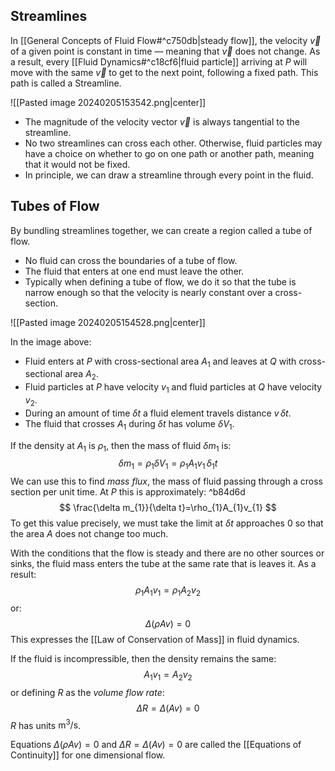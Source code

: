 ## Streamlines
In [[General Concepts of Fluid Flow#^c750db|steady flow]], the velocity $\vec{v}$ of a given point is constant in time — meaning that $\vec{v}$ does not change. As a result, every [[Fluid Dynamics#^c18cf6|fluid particle]] arriving at $P$ will move with the same $\vec{v}$ to get to the next point, following a fixed path. This path is called a Streamline.

![[Pasted image 20240205153542.png|center]]

- The magnitude of the velocity vector $\vec{v}$ is always tangential to the streamline.
- No two streamlines can cross each other. Otherwise, fluid particles may have a choice on whether to go on one path or another path, meaning that it would not be fixed.
- In principle, we can draw a streamline through every point in the fluid.

## Tubes of Flow

By bundling streamlines together, we can create a region called a tube of flow.
- No fluid can cross the boundaries of a tube of flow.
- The fluid that enters at one end must leave the other.
- Typically when defining a tube of flow, we do it so that the tube is narrow enough so that the velocity is nearly constant over a cross-section.

![[Pasted image 20240205154528.png|center]]

In the image above:
- Fluid enters at $P$ with cross-sectional area $A_{1}$ and leaves at $Q$ with cross-sectional area $A_{2}$.
- Fluid particles at $P$ have velocity $v_{1}$ and fluid particles at $Q$ have velocity $v_{2}$.
- During an amount of time $\delta t$ a fluid element travels distance $v\,\delta t$.
- The fluid that crosses $A_{1}$ during $\delta t$ has volume $\delta V_{1}$.

If the density at $A_{1}$ is $\rho_{1}$, then the mass of fluid $\delta m_{1}$ is:
$$
\delta m_{1}=\rho_{1}\delta V_{1}=\rho_{1}A_{1}v_{1}\,\delta_{1}t
$$
We can use this to find *mass flux*, the mass of fluid passing through a cross section per unit time. At $P$ this is approximately: ^b84d6d
$$
\frac{\delta m_{1}}{\delta t}=\rho_{1}A_{1}v_{1}
$$
To get this value precisely, we must take the limit at $\delta t$ approaches $0$ so that the area $A$ does not change too much.

With the conditions that the flow is steady and there are no other sources or sinks, the fluid mass enters the tube at the same rate that is leaves it. As a result:
$$
\rho_{1}A_{1}v_{1}=\rho_{1}A_{2}v_{2}
$$
or:
$$
\Delta(\rho Av)=0
$$
This expresses the [[Law of Conservation of Mass]] in fluid dynamics.

If the fluid is incompressible, then the density remains the same:
$$
A_{1}v_{1}=A_{2}v_{2}
$$
or defining $R$ as the *volume flow rate*:
$$
\Delta R=\Delta (Av)=0
$$
$R$ has units $\mathrm{m^3/s}$.

Equations $\Delta (\rho Av) = 0$ and $\Delta R=\Delta (Av)=0$ are called the [[Equations of Continuity]] for one dimensional flow.